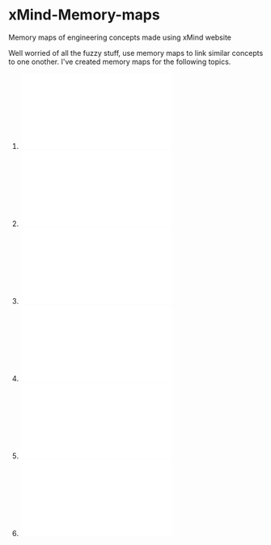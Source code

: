 # xMind-Memory-maps
Memory maps of engineering concepts made using xMind website

Well worried of all the fuzzy stuff, use memory maps to link similar concepts to one onother. I've created memory maps for the following topics.
 
 1. ![Antennas](Engineering-subject-memory-maps/Antennas.pdf)
 2. ![Computer Networks](Engineering-subject-memory-maps/Computer-Networks.pdf)
 3. ![Crypto](Engineering-subject-memory-maps/Crypto.pdf)
 4. ![Digital Communication](Engineering-subject-memory-maps/Digital-communication.pdf)
 5. ![Evolution of Semiconductor](Engineering-subject-memory-maps/Evolution-of-semiconductor.pdf)
 6. ![microwave Devices](Engineering-subject-memory-maps/Microwave-Devices.pdf)

 
